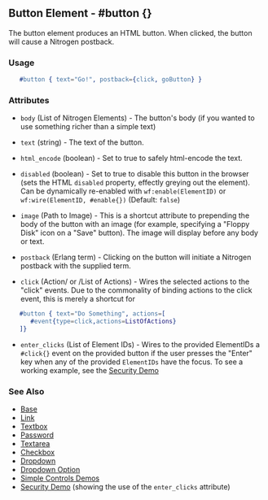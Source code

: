 <!-- dash: #button | Element | ###:Section -->



## Button Element - #button {}

  The button element produces an HTML button. When clicked,
  the button will cause a Nitrogen postback.

### Usage

```erlang
   #button { text="Go!", postback={click, goButton} }

```

### Attributes

   * `body` (List of Nitrogen Elements) - The button's body (if you wanted
		to use something richer than a simple text)

   * `text` (string) - The text of the button.

   * `html_encode` (boolean) - Set to true to safely html-encode the text.

   * `disabled` (boolean) - Set to true to disable this button in the
		browser (sets the HTML `disabled` property, effectly greying out the
		element). Can be dynamically re-enabled with `wf:enable(ElementID)` or
		`wf:wire(ElementID, #enable{})` (Default: `false`)

   * `image` (Path to Image) - This is a shortcut attribute to prepending
		the body of the button with an image (for example, specifying a "Floppy
		Disk" icon on a "Save" button). The image will display before any body or
		text.

   * `postback` (Erlang term) - Clicking on the button will initiate a
		Nitrogen postback with the supplied term.

   * `click` (Action/ or /List of Actions) - Wires the selected actions to
		the \"click\" events.  Due to the commonality of binding actions to the
		click event, this is merely a shortcut for

```ERLANG
   #button { text="Do Something", actions=[
      #event{type=click,actions=ListOfActions}
   ]}

```

   * `enter_clicks` (List of Element IDs) - Wires to the provided ElementIDs
    a `#click{}` event on the provided button if the user presses the "Enter"
    key when any of the provided `ElementIDs` have the focus. To see a working
    example, see the [Security Demo](http://nitrogenproject.com/demos/security)

### See Also

 *  [Base](./element_base.md.md)
 *  [Link](./link.md)
 *  [Textbox](./textbox.md)
 *  [Password](./password.md)
 *  [Textarea](./textarea.md)
 *  [Checkbox](./checkbox.md)
 *  [Dropdown](./dropdown.md)
 *  [Dropdown Option](./option.md)
 *  [Simple Controls Demos](http://nitrogenproject.com/demos/simplecontrols)
 *  [Security Demo](http://nitrogenproject.com/demos/security)
     (showing the use of the `enter_clicks` attribute)
